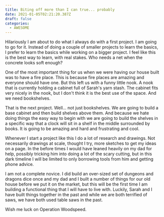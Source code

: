 ```yaml
---
title: Biting off more than I can true... probably
date: 2021-01-05T02:21:20.387Z
draft: false
categories:
  - AWESOME
---
```

Hilariously I am about to do what I always do with a first project. I am going to go for it. Instead of doing a couple of smaller projects to learn the basics, I prefer to learn the basics while working on a bigger project. I feel like this is the best way to learn, with real stakes. Who needs a net when the concrete looks soft enough?

One of the most important thing for us when we were having our house built was to have a fire place. This is because fire places are amazing and everyone should have one. But this left us with a funny little nook. A nook that is currently holding a cabinet full of Sarah's yarn stash. The cabinet fits very nicely in the nook, but I don't think it is the best use of the space. And we need bookshelves. 

That is the next project. Well... not just bookshelves. We are going to build a base cabinet and then build shelves above them. And because we hate doing things the easy way to begin with we are going to build the shelves in a specific way that a clock will sit in a shelf in the middle surrounded by books. It is going to be amazing and hard and frustrating and cool. 

Whenever I start a project like this I do a lot of research and drawings. Not necessarily drawings at scale, thought I try, more sketches to get my ideas on a page. In the before times I would have leaned heavily on my dad for help, possibly tricking him into doing a lot of the scary cutting, but in this dark timeline I will be limited to only borrowing tools from him and getting phone advice. 

I am not a complete novice. I did build an over-sized set of dungeons and dragons dice once and my dad and I built a number of things for our old house before we put it on the market, but this will be the first time I am building a functional thing that I will have to live with. Luckily, Sarah and I have built things together in the past and while we are both terrified of saws, we have both used table saws in the past. 

Wish me luck on Operation Woodspeed.